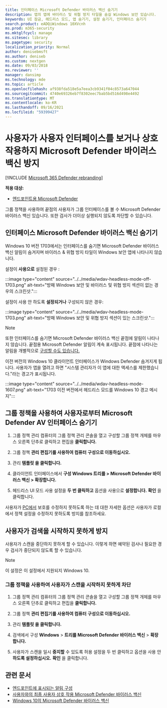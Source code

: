 ```yaml
---
title: 인터페이스 Microsoft Defender 바이러스 백신 숨기기
description: 앱의 앱에 바이러스 및 위협 방지 타일을 숨길 Windows 보안 있습니다.
keywords: UI 잠금, 헤드리스 모드, 앱 숨기기, 설정 숨기기, 인터페이스 숨기기
search.product: eADQiWindows 10XVcnh
ms.prod: m365-security
ms.mktglfcycl: manage
ms.sitesec: library
ms.pagetype: security
localization_priority: Normal
author: denisebmsft
ms.author: deniseb
ms.custom: nextgen
ms.date: 09/03/2018
ms.reviewer: ''
manager: dansimp
ms.technology: mde
ms.topic: article
ms.openlocfilehash: af938fda518e5a7eea3cb9341f04c8573a647044
ms.sourcegitcommit: 4740e69326eb7f8302eec7bab5bd516d498e4492
ms.translationtype: MT
ms.contentlocale: ko-KR
ms.lasthandoff: 09/16/2021
ms.locfileid: "59399427"
---
```

# <a name="prevent-users-from-seeing-or-interacting-with-the-microsoft-defender-antivirus-user-interface"></a>사용자가 사용자 인터페이스를 보거나 상호 작용하지 Microsoft Defender 바이러스 백신 방지

[!INCLUDE [Microsoft 365 Defender rebranding](../../includes/microsoft-defender.md)]


**적용 대상:**

- [엔드포인트용 Microsoft Defender](/microsoft-365/security/defender-endpoint/)

그룹 정책을 사용하여 끝점의 사용자가 그룹 인터페이스를 볼 수 Microsoft Defender 바이러스 백신 있습니다. 또한 검사가 더이상 실행되지 않도록 차단할 수 있습니다.

## <a name="hide-the-microsoft-defender-antivirus-interface"></a>인터페이스 Microsoft Defender 바이러스 백신 숨기기

Windows 10 버전 1703에서는 인터페이스를 숨기면 Microsoft Defender 바이러스 백신 알림이 숨겨지며 바이러스 & 위협 방지 타일이 Windows 보안 앱에 나타나지 않습니다.

설정이 **사용으로** 설정된 경우 :

:::image type="content" source="../../media/wdav-headless-mode-off-1703.png" alt-text="방패 Windows 보안 및 바이러스 및 위협 방지 섹션이 없는 경우의 스크린샷.":::

설정이 사용 안 하도록 **설정되거나** 구성되지 않은 경우:

:::image type="content" source="../../media/wdav-headless-mode-1703.png" alt-text="방패 Windows 보안 및 위협 방지 섹션이 있는 스크린샷.":::

> [!NOTE]
> 또한 인터페이스를 숨기면 Microsoft Defender 바이러스 백신 끝점에 알림이 나타나지 않습니다. 끝점용 Microsoft Defender 알림이 계속 표시됩니다. 끝점에 나타나는 알림을 개별적으로 [구성할 수도 있습니다.](configure-notifications-microsoft-defender-antivirus.md)

이전 버전의 Windows 10 클라이언트 인터페이스가 Windows Defender 숨겨지게 됩니다. 사용자가 앱을 열려고 하면 "시스템 관리자가 이 앱에 대한 액세스를 제한했습니다."라는 경고가 표시됩니다.

:::image type="content" source="../../media/wdav-headless-mode-1607.png" alt-text="1703 이전 버전에서 헤드리스 모드를 Windows 10 경고 메시지":::

## <a name="use-group-policy-to-hide-the-microsoft-defender-av-interface-from-users"></a>그룹 정책을 사용하여 사용자로부터 Microsoft Defender AV 인터페이스 숨기기

1. 그룹 정책 관리 컴퓨터의 [](/previous-versions/windows/desktop/gpmc/group-policy-management-console-portal)그룹 정책 관리 콘솔을 열고 구성할 그룹 정책 개체를 마우스 오른쪽 단추로 클릭하고 편집을 **클릭합니다.**

2. 그룹 정책 **관리 편집기를 사용하여 컴퓨터** **구성으로 이동하십시오.**

3. 관리 **템플릿 을 클릭합니다.**

4. 클라이언트 인터페이스에서 **구성 Windows 트리를 > Microsoft Defender 바이러스 백신 > 확장합니다.**

5. 헤드리스 UI 모드 사용 설정을 **두 번 클릭하고** 옵션을 사용으로 **설정합니다.** **확인** 을 클릭합니다.

사용자가 [PC에서](configure-local-policy-overrides-microsoft-defender-antivirus.md) 보호를 수정하지 못하도록 하는 데 대한 자세한 옵션은 사용자가 로컬에서 정책 설정을 수정하지 못하도록 방지를 참조하세요.

## <a name="prevent-users-from-pausing-a-scan"></a>사용자가 검색을 시작하지 못하게 방지

사용자가 스캔을 중단하지 못하게 할 수 있습니다. 이렇게 하면 예약된 검사나 필요한 경우 검사가 중단되지 않도록 할 수 있습니다.

> [!NOTE]
> 이 설정은 이 설정에서 지원되지 Windows 10.

### <a name="use-group-policy-to-prevent-users-from-pausing-a-scan"></a>그룹 정책을 사용하여 사용자가 스캔을 시작하지 못하게 차단

1. 그룹 정책 관리 컴퓨터의 [](/previous-versions/windows/desktop/gpmc/group-policy-management-console-portal)그룹 정책 관리 콘솔을 열고 구성할 그룹 정책 개체를 마우스 오른쪽 단추로 클릭하고 편집을 **클릭합니다.**

2. 그룹 정책 **관리 편집기를 사용하여 컴퓨터** **구성으로 이동하십시오.**

3. 관리 **템플릿 을 클릭합니다.**

4. 검색에서 구성 **Windows** \> **트리를 Microsoft Defender 바이러스 백신** \> **확장합니다.**

5. 사용자가 스캔을 일시 **중지할** 수 있도록 허용 설정을 두 번 클릭하고 옵션을 사용 안 **하도록 설정하십시오.** **확인** 을 클릭합니다.

## <a name="related-articles"></a>관련 문서

- [엔드포인트에 표시되는 알림 구성](configure-notifications-microsoft-defender-antivirus.md)
- [사용자와의 최종 사용자 상호 작용 Microsoft Defender 바이러스 백신](configure-end-user-interaction-microsoft-defender-antivirus.md)
- [Windows 10의 Microsoft Defender 바이러스 백신](microsoft-defender-antivirus-in-windows-10.md)
